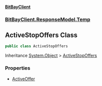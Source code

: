 #### [BitBayClient](./index.md 'index')
### [BitBayClient.ResponseModel.Temp](./BitBayClient-ResponseModel-Temp.md 'BitBayClient.ResponseModel.Temp')
## ActiveStopOffers Class
```csharp
public class ActiveStopOffers
```
Inheritance [System.Object](https://docs.microsoft.com/en-us/dotnet/api/System.Object 'System.Object') &gt; [ActiveStopOffers](./BitBayClient-ResponseModel-Temp-ActiveStopOffers.md 'BitBayClient.ResponseModel.Temp.ActiveStopOffers')  
### Properties
- [ActiveOffer](./BitBayClient-ResponseModel-Temp-ActiveStopOffers-ActiveOffer.md 'BitBayClient.ResponseModel.Temp.ActiveStopOffers.ActiveOffer')
